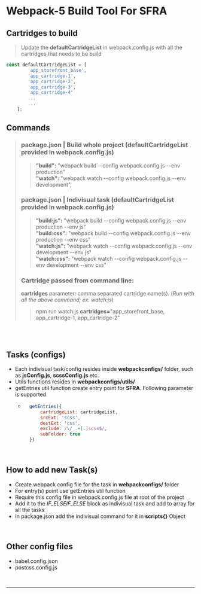 # Webpack-5 Build Tool For SFRA

## Cartridges to build
> Update the **defaultCartridgeList** in webpack.config.js with all the cartridges that needs to be build
>>
```js
const defaultCartridgeList = [
        'app_storefront_base',
        'app_cartridge-1',
        'app_cartridge-2',
        'app_cartridge-3',
        'app_cartridge-4'
        ...
        ...
    ];
```

## Commands

> ### package.json | **Build whole project** (defaultCartridgeList provided in webpack.config.js)
>> **"build":** "webpack build --config webpack.config.js --env production" <br>
>> **"watch":** "webpack watch --config webpack.config.js --env development",
> ### package.json | **Indivisual task** (defaultCartridgeList provided in webpack.config.js)
>> **"build:js":** "webpack build --config webpack.config.js --env production  --env js" <br>
>> **"build:css":** "webpack build --config webpack.config.js --env production  --env css" <br>
>> **"watch:js":** "webpack watch --config webpack.config.js --env development --env js" <br>
>> **"watch:css":** "webpack watch --config webpack.config.js --env development --env css"
> ### Cartridge passed from command line:
> **cartridges** parameter: comma separated cartridge name(s). (*Run with all the above command; ex: watch:js*)
>> npm run watch:js **cartridges=**"app_storefront_base, app_cartridge-1, app_cartridge-2"
<br/>
<br/>

## Tasks (configs)
- Each indivisual task/config resides inside **webpackconfigs/** folder, such as **jsConfig.js**, **scssConfig.js** etc.
- Utils functions resides in **webpackconfigs/utils/**
- getEntries util function create entry point for **SFRA**. Following parameter is supported
    - ```js
        getEntries({
            cartridgeList: cartridgeList,
            srcExt: 'scss',
            destExt: 'css',
            exclude: /\/_.+[.]scss$/,
            subFolder: true
        })
        ```
<br>

## How to add new Task(s)
- Create webpack config file for the task in **webpackconfigs/** folder
- For entry(s) point use getEntries util function
- Require this config file in webpack.config.js file at root of the project
- Add it to the *IF_ELSEIF_ELSE* block as indivisual task and add to array for all the tasks
- In package.json add the indivisual command for it in **scripts{}** Object

<br>

## Other config files
- babel.config.json
- postcss.config.js

<br>

---